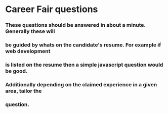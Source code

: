 # Career Fair questions

### These questions should be answered in about a minute. Generally these will
### be guided by whats on the candidate's resume. For example if web development
### is listed on the resume then a simple javascript question would be good.

### Additionally depending on the claimed experience in a given area, tailor the
### question.
